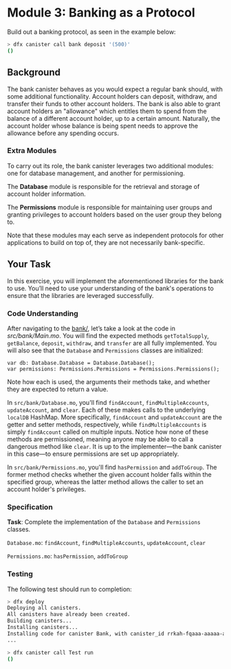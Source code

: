 # Module 3: Banking as a Protocol
Build out a banking protocol, as seen in the example below:
```bash
> dfx canister call bank deposit '(500)'
()
```

## Background
The bank canister behaves as you would expect a regular bank should, with some additional functionality. Account holders can deposit, withdraw, and transfer their funds to other account holders. The bank is also able to grant account holders an "allowance" which entitles them to spend from the balance of a different account holder, up to a certain amount. Naturally, the account holder whose balance is being spent needs to approve the allowance before any spending occurs.

### Extra Modules
To carry out its role, the bank canister leverages two additional modules: one for database management, and another for permissioning.

The **Database** module is responsible for the retrieval and storage of account holder information.

The **Permissions** module is responsible for maintaining user groups and granting privileges to account holders based on the user group they belong to.

Note that these modules may each serve as independent protocols for other applications to build on top of, they are not necessarily bank-specific.

## Your Task
In this exercise, you will implement the aforementioned libraries for the bank to use. You’ll need to use your understanding of the bank's operations to ensure that the libraries are leveraged successfully.

### Code Understanding
After navigating to the [bank/](./bank), let’s take a look at the code in _src/bank/Main.mo_. You will find the expected methods `getTotalSupply`, `getBalance`, `deposit`, `withdraw`, and `transfer` are all fully implemented. You will also see that the `Database` and `Permissions` classes are initialized:
```Motoko
var db: Database.Database = Database.Database();
var permissions: Permissions.Permissions = Permissions.Permissions();
```
Note how each is used, the arguments their methods take, and whether they are expected to return a value.

In `src/bank/Database.mo`, you'll find `findAccount`, `findMultipleAccounts`, `updateAccount`, and `clear`. Each of these makes calls to the underlying `localDB` HashMap. More specifically, `findAccount` and `updateAccount` are the getter and setter methods, respectively, while `findMultipleAccounts` is simply `findAccount` called on multiple inputs. Notice how none of these methods are permissioned, meaning anyone may be able to call a dangerous method like `clear`. It is up to the implementer—the bank canister in this case—to ensure permissions are set up appropriately.

In `src/bank/Permissions.mo`, you'll find `hasPermission` and `addToGroup`. The former method checks whether the given account holder falls within the specified group, whereas the latter method allows the caller to set an account holder's privileges.

### Specification
**Task**: Complete the implementation of the `Database` and `Permissions` classes.

`Database.mo`: `findAccount`, `findMultipleAccounts`, `updateAccount`, `clear`

`Permissions.mo`: `hasPermission`, `addToGroup`

### Testing
The following test should run to completion:
```bash
> dfx deploy
Deploying all canisters.
All canisters have already been created.
Building canisters...
Installing canisters...
Installing code for canister Bank, with canister_id rrkah-fqaaa-aaaaa-aaaaq-cai
...

> dfx canister call Test run
()
```

